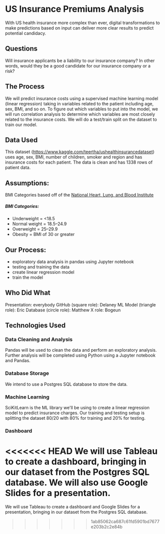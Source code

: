 # US Insurance Premiums Analysis
With US health insurance more complex than ever, digital transformations to make predictions based on input can deliver more clear results to predict potential candidacy. 

## Questions 
Will insurance applicants be a liability to our insurance company? In other words, would they be a good candidate for our insurance company or a risk? 

## The Process
We will predict insurance costs using a supervised machine learning model (linear regression) taking in variables related to the patient including age, sex, BMI, and so on. To figure out which variables to put into the model, we will run correlation analysis to determine which variables are most closely related to the insurance costs. We will do a test/train split on the dataset to train our model.

## Data Used
This dataset (https://www.kaggle.com/teertha/ushealthinsurancedataset) uses age, sex, BMI, number of children, smoker and region and has insurance costs for each patient. The data is clean and has 1338 rows of patient data.

## Assumptions: 
BMI Categories based off of the [National Heart, Lung, and Blood Institute](https://www.nhlbi.nih.gov/health/educational/lose_wt/BMI/bmicalc.htm)

##### BMI Categories:
- Underweight = <18.5
- Normal weight = 18.5–24.9
- Overweight = 25–29.9
- Obesity = BMI of 30 or greater

## Our Process:
- exploratory data analysis in pandas using Jupyter notebook
- testing and training the data
- create linear regression model
- train the model

## Who Did What

Presentation: everybody
GitHub (square role): Delaney
ML Model (triangle role): Eric
Database (circle role): Matthew
X role: Bogeun

## Technologies Used

### Data Cleaning and Analysis

Pandas will be used to clean the data and perform an exploratory analysis. Further analysis will be completed using Python using a Jupyter notebook and Pandas.

### Database Storage

We intend to use a Postgres SQL database to store the data.

### Machine Learning

SciKitLearn is the ML library we'll be using to create a linear regression model to predict insurance charges. Our training and testing setup is splitting the dataset 80/20 with 80% for training and 20% for testing.

### Dashboard

<<<<<<< HEAD
We will use Tableau to create a dashboard, bringing in our dataset from the Postgres SQL database. We will also use Google Slides for a presentation.
=======
We will use Tableau to create a dashboard and Google Slides for a presentation, bringing in our dataset from the Postgres SQL database.
>>>>>>> 1ab85062ca687c61fd5901bd7677e203b2c2e84b
